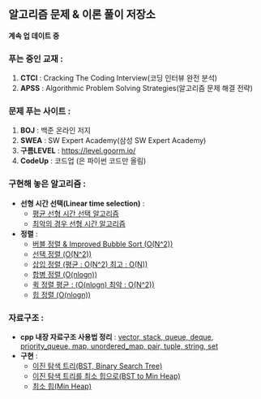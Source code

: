 ﻿## 알고리즘 문제 & 이론 풀이 저장소
  
**계속 업 데이트 중** 
 
### 푸는 중인 교재 :
1. **CTCI** : Cracking The Coding Interview(코딩 인터뷰 완전 분석)  
2. **APSS** : Algorithmic Problem Solving Strategies(알고리즘 문제 해결 전략)

### 문제 푸는 사이트 : 
1. **BOJ** : 백준 온라인 저지
2. **SWEA** : SW Expert Academy(삼성 SW Expert Academy)
3. **구름LEVEL** : https://level.goorm.io/
4. **CodeUp** : 코드업 (은 파이썬 코드만 올림)

### 구현해 놓은 알고리즘 : 
* **선형 시간 선택(Linear time selection)** : 
  * [평균 선형 시간 선택 알고리즘](https://github.com/woorimlee/Algorithm-Repository/blob/master/Algorithm/Linear%20time%20selection%20algorithm.cpp)
  * [최악의 경우 선형 시간  알고리즘](https://github.com/woorimlee/Algorithm-Repository/blob/master/Algorithm/Selection%20in%20worst%20case%20linear%20time%20algorithm.cpp)
* **정렬** :
  * [버블 정렬 & Improved Bubble Sort (O(N^2))](https://github.com/woorimlee/Algorithm-Repository/blob/master/Algorithm/Improved%20Bubble%20Sort.cpp)
  * [선택 정렬 (O(N^2))](https://github.com/woorimlee/Algorithm-Repository/blob/master/Algorithm/Selection%20Sort.cpp)
  * [삽입 정렬 (평균 : O(N^2) 최고 : O(N))](https://github.com/woorimlee/Algorithm-Repository/blob/master/Algorithm/Insertion%20Sort.cpp)
  * [합병 정렬 (O(nlogn))](https://github.com/woorimlee/Algorithm-Repository/blob/master/Algorithm/Merge%20Sort.cpp)
  * [퀵 정렬 평균 : (O(nlogn) 최악 : O(N^2))](https://github.com/woorimlee/Algorithm-Repository/blob/master/Algorithm/Quick%20Sort.cpp)
  * [힙 정렬 (O(nlogn))](https://github.com/woorimlee/Algorithm-Repository/blob/master/Algorithm/Heap%20Sort.cpp)
 
### 자료구조 : 
* **cpp 내장 자료구조 사용법 정리** : [vector, stack, queue, deque, priority_queue, map, unordered_map, pair, tuple, string, set](https://github.com/woorimlee/Algorithm-Repository/blob/master/%EC%8B%9C%ED%97%98%EC%9A%A9_%EC%9E%90%EB%A3%8C%EA%B5%AC%EC%A1%B0_%EC%A0%95%EB%A6%AC.cpp)
* **구현** : 
  * [이진 탐색 트리(BST, Binary Search Tree)](https://github.com/woorimlee/Algorithm-Repository/blob/master/Data%20Structure/Binary%20Search%20Tree.cpp)
  * [이진 탐색 트리를 최소 힙으로(BST to Min Heap)](https://github.com/woorimlee/Algorithm-Repository/blob/master/Data%20Structure/BST%20to%20Min%20Heap.cpp)
  * [최소 힙(Min Heap)](https://github.com/woorimlee/Algorithm-Repository/blob/master/Data%20Structure/Min%20Heap.cpp)

